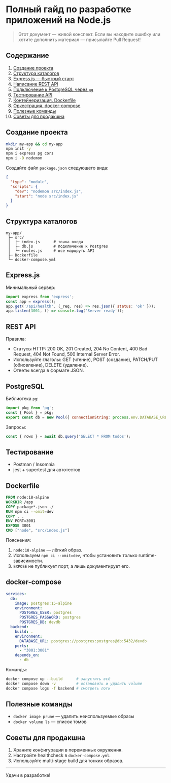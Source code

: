 # Полный гайд по разработке приложений на Node.js

> Этот документ — живой конспект. Если вы находите ошибку или хотите дополнить материал — присылайте Pull Request!

## Содержание
1. [Создание проекта](#создание-проекта)
2. [Структура каталогов](#структура-каталогов)
3. [Express.js — быстрый старт](#expressjs)
4. [Написание REST API](#rest-api)
5. [Подключение к PostgreSQL через `pg`](#postgresql)
6. [Тестирование API](#тестирование)
7. [Контейнеризация. Dockerfile](#dockerfile)
8. [Оркестрация. docker-compose](#docker-compose)
9. [Полезные команды](#полезные-команды)
10. [Советы для продакшна](#советы-для-продакшна)

## Создание проекта

```bash
mkdir my-app && cd my-app
npm init -y
npm i express pg cors
npm i -D nodemon
```

Создайте файл `package.json` следующего вида:

```json
{
  "type": "module",
  "scripts": {
    "dev": "nodemon src/index.js",
    "start": "node src/index.js"
  }
}
```

## Структура каталогов

```
my-app/
 ├─ src/
 │  ├─ index.js      # точка входа
 │  ├─ db.js         # подключение к Postgres
 │  └─ routes.js     # все маршруты API
 ├─ Dockerfile
 └─ docker-compose.yml
```

## Express.js

Минимальный сервер:

```js
import express from 'express';
const app = express();
app.get('/api/health', (_req, res) => res.json({ status: 'ok' }));
app.listen(3001, () => console.log('Server ready'));
```

## REST API

Правила:
- Статусы HTTP: 200 OK, 201 Created, 204 No Content, 400 Bad Request, 404 Not Found, 500 Internal Server Error.
- Используйте глаголы: GET (чтение), POST (создание), PATCH/PUT (обновление), DELETE (удаление).
- Ответы всегда в формате JSON.

## PostgreSQL

Библиотека `pg`:

```js
import pkg from 'pg';
const { Pool } = pkg;
export const db = new Pool({ connectionString: process.env.DATABASE_URL });
```

Запросы:

```js
const { rows } = await db.query('SELECT * FROM todos');
```

## Тестирование

- Postman / Insomnia
- jest + supertest для автотестов

## Dockerfile

```Dockerfile
FROM node:18-alpine
WORKDIR /app
COPY package*.json ./
RUN npm ci --omit=dev
COPY . .
ENV PORT=3001
EXPOSE 3001
CMD ["node", "src/index.js"]
```

Пояснения:
1. `node:18-alpine` — лёгкий образ.
2. Используем `npm ci --omit=dev`, чтобы установить только runtime-зависимости.
3. `EXPOSE` не публикует порт, а лишь документирует его.

## docker-compose

```yaml
services:
  db:
    image: postgres:15-alpine
    environment:
      POSTGRES_USER: postgres
      POSTGRES_PASSWORD: postgres
      POSTGRES_DB: devdb
  backend:
    build: .
    environment:
      DATABASE_URL: postgres://postgres:postgres@db:5432/devdb
    ports:
      - "3001:3001"
    depends_on:
      - db
```

Команды:

```bash
docker compose up --build      # запустить всё
docker compose down -v         # остановить и удалить volume
docker compose logs -f backend # смотреть логи
```

## Полезные команды

- `docker image prune` — удалить неиспользуемые образы
- `docker volume ls` — список томов

## Советы для продакшна

1. Храните конфигурации в переменных окружения.
2. Настройте healthcheck в `docker-compose.yml`.
3. Используйте multi-stage build для тонких образов.

---

Удачи в разработке! 